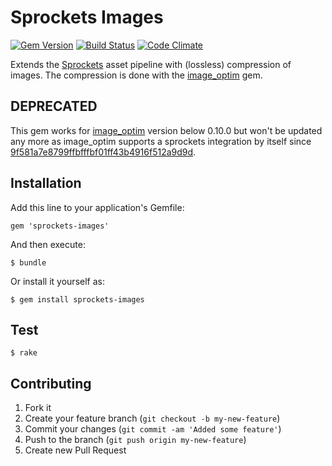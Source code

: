 # Sprockets Images

[![Gem Version](https://badge.fury.io/rb/sprockets-images.png)](https://rubygems.org/gems/sprockets-images)
[![Build Status](https://travis-ci.org/jnbt/sprockets-images.png?branch=master)](https://travis-ci.org/jnbt/sprockets-images)
[![Code Climate](https://codeclimate.com/github/jnbt/sprockets-images.png)](https://codeclimate.com/github/jnbt/sprockets-images)

Extends the [Sprockets](https://github.com/sstephenson/sprockets) asset pipeline with (lossless) compression of images. The compression is done with the [image_optim](https://github.com/toy/image_optim) gem.

## DEPRECATED

This gem works for [image_optim](https://github.com/toy/image_optim) version below 0.10.0 but won't be updated any more as image_optim supports a sprockets integration by itself since [9f581a7e8799ffbfffbf01ff43b4916f512a9d9d](https://github.com/toy/image_optim/commit/9f581a7e8799ffbfffbf01ff43b4916f512a9d9d).

## Installation

Add this line to your application's Gemfile:

    gem 'sprockets-images'

And then execute:

    $ bundle

Or install it yourself as:

    $ gem install sprockets-images

## Test

    $ rake

## Contributing

1. Fork it
2. Create your feature branch (`git checkout -b my-new-feature`)
3. Commit your changes (`git commit -am 'Added some feature'`)
4. Push to the branch (`git push origin my-new-feature`)
5. Create new Pull Request
